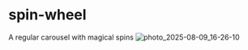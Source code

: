 # spin-wheel
A regular carousel with magical spins
![photo_2025-08-09_16-26-10](https://github.com/user-attachments/assets/006e1aef-1f25-418d-abfb-f4f03694d6d6)
